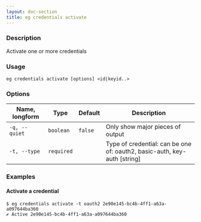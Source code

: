 ```yaml
---
layout: doc-section
title: eg credentials activate
---
```


### Description

Activate one or more credentials

### Usage

```shell
eg credentials activate [options] <id|keyid..>
```

### Options

| Name, longform | Type       | Default | Description                                                               |
| ---            | ---        | ---     | ---                                                                       |
| `-q, --quiet`  | `boolean`  | `false` | Only show major pieces of output                                          |
| `-t, --type`   | `required` |         | Type of credential: can be one of: oauth2, basic-auth, key-auth  [string] |

### Examples

#### Activate a credential

```shell
$ eg credentials activate -t oauth2 2e90e145-bc4b-4ff1-a63a-a097644ba360   
✔ Active 2e90e145-bc4b-4ff1-a63a-a097644ba360
```
